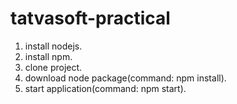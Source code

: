 # tatvasoft-practical

1. install nodejs.
2. install npm.
3. clone project.
4. download node package(command: npm install).
5. start application(command: npm start).

